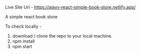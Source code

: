 Live Site Url - https://ajayv-react-simple-book-store.netlify.app/

A simple react book store 

To check locally -

1. download / clone the repo to your local machine.
2. npm install 
3. npm start


